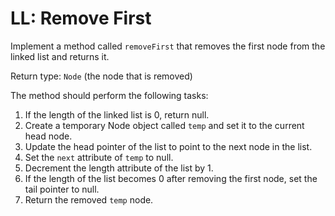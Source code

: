 # LL: Remove First

Implement a method called `removeFirst` that removes the first node 
from the linked list and returns it.

Return type: `Node` (the node that is removed)

The method should perform the following tasks:
1. If the length of the linked list is 0, return null.
2. Create a temporary Node object called `temp` and set it to the 
current head node.
3. Update the head pointer of the list to point to the next node in 
the list.
4. Set the `next` attribute of `temp` to null.
5. Decrement the length attribute of the list by 1.
6. If the length of the list becomes 0 after removing the first node,
set the tail pointer to null.
7. Return the removed `temp` node.